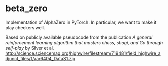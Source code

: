 # beta_zero
Implementation of AlphaZero in PyTorch. In particular, we want to make it play checkers well.

Based on publicly available pseudocode from the publication
_A general reinforcement learning algorithm that masters chess, shogi, and Go through self-play_
by Silver et al.
http://science.sciencemag.org/highwire/filestream/719481/field_highwire_adjunct_files/1/aar6404_DataS1.zip
